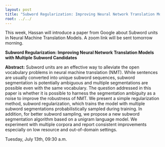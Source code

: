 ```yaml
---
layout: post
title: "Subword Regularization: Improving Neural Network Translation Models with Multiple Subword Candidates"
root: ../../
---
```

This week, Hassan will introduce a paper from Google about Subword units in Neural Machine Translation Models. A zoom link will be sent tomorrow morning.

**Subword Regularization: Improving Neural Network Translation Models with Multiple Subword Candidates**

**Abstract:**
Subword units are an effective way to alleviate the open vocabulary problems in neural machine translation (NMT). While sentences are usually converted into unique subword sequences, subword segmentation is potentially ambiguous and multiple segmentations are possible even with the same vocabulary. The question addressed in this paper is whether it is possible to harness the segmentation ambiguity as a noise to improve the robustness of NMT. We present a simple regularization method, subword regularization, which trains the model with multiple subword segmentations probabilistically sampled during training. In addition, for better subword sampling, we propose a new subword segmentation algorithm based on a unigram language model. We experiment with multiple corpora and report consistent improvements especially on low resource and out-of-domain settings.


Tuesday, July 13th, 09:30 a.m.
